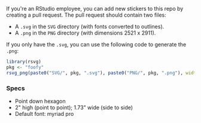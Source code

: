 If you're an RStudio employee, you can add new stickers to this repo by creating a pull request. The pull request should contain two files:

* A `.svg` in the `SVG` directory (with fonts converted to outlines).
* A `.png` in the `PNG` directory (with dimensions 2521 x 2911).

If you only have the `.svg`, you can use the following code to generate the `.png`:

```R
library(rsvg)
pkg <- "foofy"
rsvg_png(paste0("SVG/", pkg, ".svg"), paste0("PNG/", pkg, ".png"), width = 2521, height = 2911)
```

### Specs

* Point down hexagon
* 2" high (point to point); 1.73" wide (side to side)
* Default font: myriad pro

